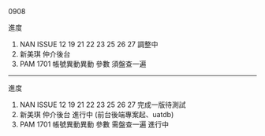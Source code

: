 0908

進度

1. NAN ISSUE 12 19 21 22 23 25 26 27 調整中
2. 新美琪 仲介後台 
3. PAM 1701 帳號異動異動 參數 須盤查一遍

---

進度

1. NAN ISSUE 12 19 21 22 23 25 26 27 完成一版待測試
2. 新美琪 仲介後台 進行中 (前台後端專案起、uatdb)
3. PAM 1701 帳號異動異動 參數 需盤查一遍 進行中

